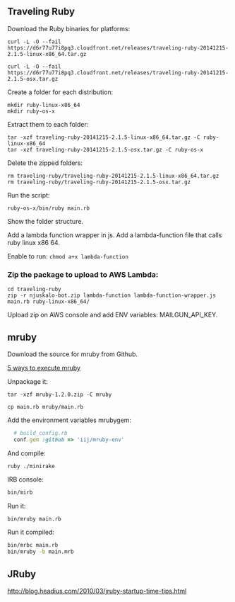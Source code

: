 ## Traveling Ruby

Download the Ruby binaries for platforms:

```shell
curl -L -O --fail https://d6r77u77i8pq3.cloudfront.net/releases/traveling-ruby-20141215-2.1.5-linux-x86_64.tar.gz

curl -L -O --fail https://d6r77u77i8pq3.cloudfront.net/releases/traveling-ruby-20141215-2.1.5-osx.tar.gz
```
Create a folder for each distribution:

```shell
mkdir ruby-linux-x86_64
mkdir ruby-os-x
```

Extract them to each folder:

```shell
tar -xzf traveling-ruby-20141215-2.1.5-linux-x86_64.tar.gz -C ruby-linux-x86_64
tar -xzf traveling-ruby-20141215-2.1.5-osx.tar.gz -C ruby-os-x
```

Delete the zipped folders:

```shell
rm traveling-ruby/traveling-ruby-20141215-2.1.5-linux-x86_64.tar.gz
rm traveling-ruby/traveling-ruby-20141215-2.1.5-osx.tar.gz
```

Run the script:

```shell
ruby-os-x/bin/ruby main.rb
```

Show the folder structure.

Add a lambda function wrapper in js.
Add a lambda-function file that calls ruby linux x86 64.

Enable to run: `chmod a+x lambda-function`

### Zip the package to upload to AWS Lambda:

```shell
cd traveling-ruby
zip -r njuskalo-bot.zip lambda-function lambda-function-wrapper.js main.rb ruby-linux-x86_64/
```

Upload zip on AWS console and add ENV variables: MAILGUN_API_KEY.

## mruby

Download the source for mruby from Github.

[5 ways to execute mruby](https://blog.mruby.sh/201207020720.html)

Unpackage it:

```shell
tar -xzf mruby-1.2.0.zip -C mruby
```

```shell
cp main.rb mruby/main.rb
```

Add the environment variables mrubygem:

```ruby
  # build_config.rb
  conf.gem :github => 'iij/mruby-env'
```

And compile:

```shell
ruby ./minirake
```

IRB console:

```bash
bin/mirb
```

Run it:

```bash
bin/mruby main.rb
```

Run it compiled:

```bash
bin/mrbc main.rb
bin/mruby -b main.mrb
```

## JRuby

http://blog.headius.com/2010/03/jruby-startup-time-tips.html
